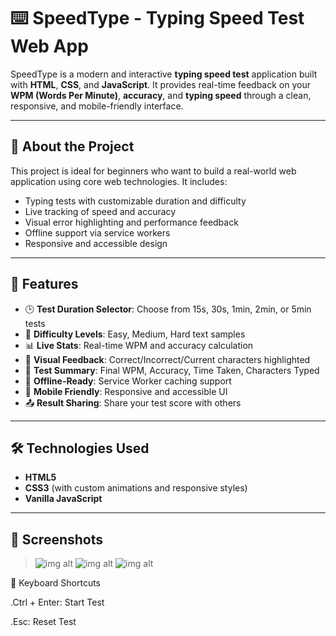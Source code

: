 # ⌨️ SpeedType - Typing Speed Test Web App

SpeedType is a modern and interactive **typing speed test** application built with **HTML**, **CSS**, and **JavaScript**. It provides real-time feedback on your **WPM (Words Per Minute)**, **accuracy**, and **typing speed** through a clean, responsive, and mobile-friendly interface.

---

## 🧠 About the Project

This project is ideal for beginners who want to build a real-world web application using core web technologies. It includes:

- Typing tests with customizable duration and difficulty
- Live tracking of speed and accuracy
- Visual error highlighting and performance feedback
- Offline support via service workers
- Responsive and accessible design

---

## 🚀 Features

- 🕒 **Test Duration Selector**: Choose from 15s, 30s, 1min, 2min, or 5min tests  
- 🎯 **Difficulty Levels**: Easy, Medium, Hard text samples  
- 📊 **Live Stats**: Real-time WPM and accuracy calculation  
- 🎨 **Visual Feedback**: Correct/Incorrect/Current characters highlighted  
- 🏁 **Test Summary**: Final WPM, Accuracy, Time Taken, Characters Typed  
- 💾 **Offline-Ready**: Service Worker caching support  
- 📱 **Mobile Friendly**: Responsive and accessible UI  
- 📤 **Result Sharing**: Share your test score with others  

---

## 🛠️ Technologies Used

- **HTML5**
- **CSS3** (with custom animations and responsive styles)
- **Vanilla JavaScript**
  
---

## 📸 Screenshots

>![img alt]()
>![img alt]()
>![img alt]()

🧪 Keyboard Shortcuts

.Ctrl + Enter: Start Test

.Esc: Reset Test

